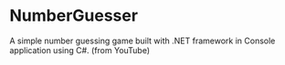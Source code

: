 # NumberGuesser
A simple number guessing game built with .NET framework in Console application using C#. (from YouTube)
